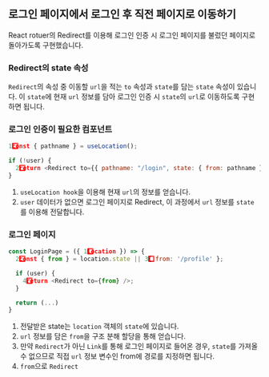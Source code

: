 ## 로그인 페이지에서 로그인 후 직전 페이지로 이동하기

React rotuer의 Redirect를 이용해 로그인 인증 시 로그인 페이지를 불렀던 페이지로 돌아가도록 구현했습니다.

### Redirect의 state 속성

`Redirect`의 속성 중 이동할 `url`을 적는 `to` 속성과 `state`를 담는 `state` 속성이 있습니다. 이 `state`에 현재 `url` 정보를 담아 로그인 인증 시 `state`의 `url`로 이동하도록 구현하면 됩니다.

### 로그인 인증이 필요한 컴포넌트

```javascript
1️⃣const { pathname } = useLocation();

if (!user) {
  2️⃣return <Redirect to={{ pathname: "/login", state: { from: pathname } }} />;
}
```

1. `useLocation hook`을 이용해 현재 `url`의 정보를 얻습니다.
2. `user` 데이터가 없으면 로그인 페이지로 Redirect, 이 과정에서 `url` 정보를 `state`를 이용해 전달합니다.

### 로그인 페이지

```javascript
const LoginPage = ({ 1️⃣location }) => {
  2️⃣const { from } = location.state || 3️⃣{ from: '/profile' };

  if (user) {
    4️⃣return <Redirect to={from} />;
  }

  return (...)
}
```

1. 전달받은 state는 `location` 객체의 `state`에 있습니다.
2. `url` 정보를 담은 `from`을 구조 분해 할당을 통해 얻습니다.
3. 만약 `Redirect`가 아닌 `Link`를 통해 로그인 페이지로 들어온 경우, `state`를 가져올 수 없으므로 직접 `url` 정보 변수인 from에 경로를 지정하면 됩니다.
4. `from`으로 `Redirect`
